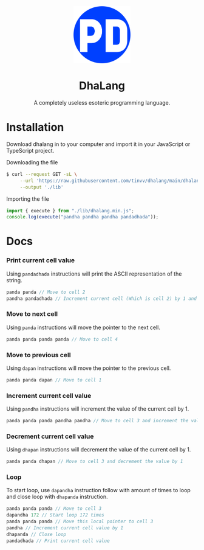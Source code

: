 <div align="center">
  <img src="/logo.svg" width="150px">
  <h1 align="center">
    DhaLang
  </h1>
  <p align="center">
    A completely useless esoteric programming language.
  </p>
</div>

# Installation
Download dhalang in to your computer and import it in your JavaScript or TypeScript project.

Downloading the file
```bash
$ curl --request GET -sL \
     --url 'https://raw.githubusercontent.com/tinvv/dhalang/main/dhalang.min.js?token=GHSAT0AAAAAABRTFWATUAGTLX5RAWRDABTUYROFQLQ'\
     --output './lib'
```
Importing the file
```javascript
import { execute } from "./lib/dhalang.min.js";
console.log(execute("pandha pandha pandha pandadhada"));
```

# Docs
### Print current cell value
Using `pandadhada` instructions will print the ASCII representation of the string.
```javascript
panda panda // Move to cell 2
pandha pandadhada // Increment current cell (Which is cell 2) by 1 and print the current cell value (ASCII string value)
```
### Move to next cell
Using `panda` instructions will move the pointer to the next cell.
```javascript
panda panda panda panda // Move to cell 4
```
### Move to previous cell
Using `dapan` instructions will move the pointer to the previous cell.
```javascript
panda panda dapan // Move to cell 1
```
### Increment current cell value
Using `pandha` instructions will increment the value of the current cell by 1.
```javascript
panda panda panda pandha pandha // Move to cell 3 and increment the value by 2
```
### Decrement current cell value
Using `dhapan` instructions will decrement the value of the current cell by 1.
```javascript
panda panda dhapan // Move to cell 3 and decrement the value by 1
```
### Loop
To start loop, use `dapandha` instruction follow with amount of times to loop and close loop with `dhapanda` instruction.
```javascript
panda panda panda // Move to cell 3
dapandha 172 // Start loop 172 times
panda panda panda // Move this local pointer to cell 3
pandha // Increment current cell value by 1
dhapanda // Close loop
pandadhada // Print current cell value
```